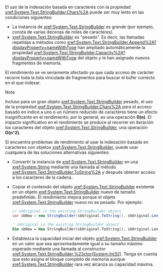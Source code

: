 El uso de la indexación basada en caracteres con la propiedad <xref:System.Text.StringBuilder.Chars%2A> puede ser muy lento en las condiciones siguientes:

- La instancia de <xref:System.Text.StringBuilder> es grande (por ejemplo, consta de varias decenas de miles de caracteres).
- <xref:System.Text.StringBuilder> es "pesado". Es decir, las llamadas repetidas a métodos como <xref:System.Text.StringBuilder.Append%2A?displayProperty=nameWithType> han ampliado automáticamente la propiedad <xref:System.Text.StringBuilder.Capacity%2A?displayProperty=nameWithType> del objeto y le han asignado nuevos fragmentos de memoria.

El rendimiento se ve seriamente afectado ya que cada acceso de carácter recorre toda la lista vinculada de fragmentos para buscar el búfer correcto en el que indexar.

> [!NOTE]
>  Incluso para un gran objeto <xref:System.Text.StringBuilder> pesado, el uso de la propiedad <xref:System.Text.StringBuilder.Chars%2A> para el acceso basado en índice a uno o un número reducido de caracteres tiene un efecto insignificante en el rendimiento; por lo general, es una operación **0(n)**. El impacto significativo en el rendimiento se produce al recorrer en iteración los caracteres del objeto <xref:System.Text.StringBuilder>, una operación **O(n^2)**. 

Si encuentra problemas de rendimiento al usar la indexación basada en caracteres con objetos <xref:System.Text.StringBuilder>, puede usar cualquiera de las soluciones alternativas siguientes:

- Convertir la instancia de <xref:System.Text.StringBuilder> en una <xref:System.String> mediante una llamada al método <xref:System.Text.StringBuilder.ToString%2A> y después obtener acceso a los caracteres de la cadena.

- Copiar el contenido del objeto <xref:System.Text.StringBuilder> existente en un objeto <xref:System.Text.StringBuilder> nuevo de tamaño predefinido. El rendimiento mejora porque el objeto <xref:System.Text.StringBuilder> nuevo no es pesado. Por ejemplo:

   ```csharp
   // sbOriginal is the existing StringBuilder object
   var sbNew = new StringBuilder(sbOriginal.ToString(), sbOriginal.Length);
   ```
   ```vb
   ' sbOriginal is the existing StringBuilder object
   Dim sbNew = New StringBuilder(sbOriginal.ToString(), sbOriginal.Length)
   ```
- Establezca la capacidad inicial del objeto <xref:System.Text.StringBuilder> en un valor que sea aproximadamente igual a su tamaño máximo esperado mediante una llamada al constructor <xref:System.Text.StringBuilder.%23ctor(System.Int32)>. Tenga en cuenta que esto asigna el bloque completo de memoria aunque <xref:System.Text.StringBuilder> rara vez alcanza su capacidad máxima.
